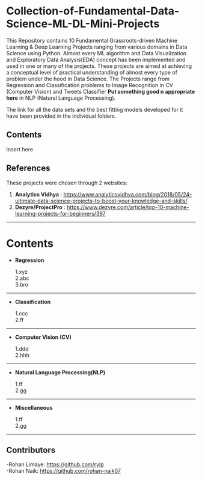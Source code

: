# Collection-of-Fundamental-Data-Science-ML-DL-Mini-Projects
This Repository contains 10 Fundamental Grassroots-driven Machine Learning & Deep Learning Projects ranging from various domains in Data Science using Python. Almost every ML algorithm and Data Visualization and Exploratory Data Analysis(EDA) concept has been implemented and used in one or many of the projects. These projects are aimed at achieving a conceptual level of practical understanding of almost every type of problem under the hood in Data Science. The Projects range from Regression and Classification problems to Image Recognition in CV (Computer Vision) and Tweets Classifier **Put something good n appropriate here** in NLP (Natural Language Processing).  

The link for all the data sets and the best fitting models developed for it have been provided in the individual folders.

## Contents
Insert here


## References
These projects were chosen through 2 websites:</br>
1. **Analytics Vidhya** : https://www.analyticsvidhya.com/blog/2018/05/24-ultimate-data-science-projects-to-boost-your-knowledge-and-skills/</br>
2. **Dezyre/ProjectPro** : https://www.dezyre.com/article/top-10-machine-learning-projects-for-beginners/397</br>

***

# Contents

* **Regression**

    1.xyz</br>
    2.abc</br>
    3.bro</br>

***

* **Classification**

    1.ccc</br>
    2.ff</br>

***

* **Computer Vision (CV)**

    1.ddd</br>
    2.hhh</br>
    
***

* **Natural Language Processing(NLP)**

    1.ff</br>
    2.gg</br>

***

* **Miscellaneous**

    1.ff</br>
    2.gg</br>
    
***


## Contributors
-Rohan Limaye: https://github.com/rylp </br>
-Rohan Naik: https://github.com/rohan-naik07 </br>
